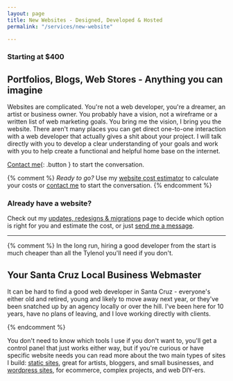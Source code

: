 ```yaml
---
layout: page
title: New Websites - Designed, Developed & Hosted
permalink: "/services/new-website"

---
```

### Starting at $400

## Portfolios, Blogs, Web Stores - Anything you can imagine

Websites are complicated. You're not a web developer, you're a dreamer, an artist or business owner. You probably have a vision, not a wireframe or a written list of web marketing goals. You bring me the vision, I bring you the website. There aren't many places you can get direct one-to-one interaction with a web developer that actually gives a shit about your project. I will talk directly with you to develop a clear understanding of your goals and work with you to help create a functional and helpful home base on the internet. 

[Contact me](/contact){: .button } to start the conversation.

{% comment %}
*Ready to go?* Use my [website cost estimator](/services/new-website/cost-estimator) to calculate your costs or [contact me](/contact) to start the conversation.
{% endcomment %}

### Already have a website?

Check out my [updates, redesigns & migrations](/services/updates-redesigns-migrations) page to decide which option is right for you and estimate the cost, or just [send me a message](/contact).

<hr>
{% comment %}
In the long run, hiring a good developer from the start is much cheaper than all the Tylenol you'll need if you don't.




## Your Santa Cruz Local Business Webmaster

It can be hard to find a good web developer in Santa Cruz - everyone's either old and retired, young and likely to move away next year, or they've been snatched up by an agency locally or over the hill. I've been here for 10 years, have no plans of leaving, and I love working directly with clients.

{% endcomment %}



You don't need to know which tools I use if you don't want to, you'll get a control panel that just works either way, but if you're curious or have specific website needs you can read more about the two main types of sites I build: [static sites](/services/static-sites), great for artists, bloggers, and small businesses, and [wordpress sites](/services/wordpress-sites), for ecommerce, complex projects, and web DIY-ers.